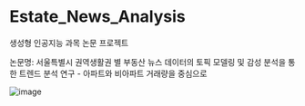 # Estate_News_Analysis
생성형 인공지능 과목 논문 프로젝트

논문명: 서울특별시 권역생활권 별 부동산 뉴스 데이터의 토픽 모델링 및 감성 분석을 통한 트렌드 분석 연구 - 아파트와 비아파트 거래량을 중심으로

![image](https://github.com/user-attachments/assets/8a7480a0-33cd-4f5c-9c75-891bd6a2ea65)
